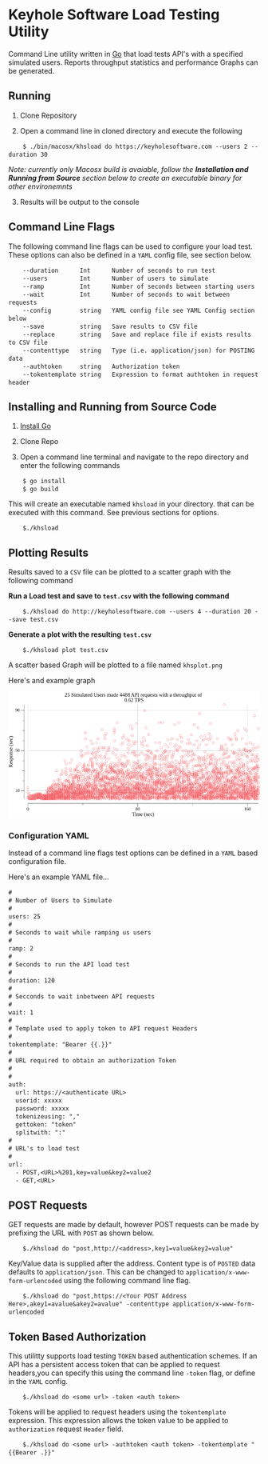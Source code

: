 # Keyhole Software Load Testing Utility

Command Line utility written in [Go](https://go.dev) that load tests API's with a specified simulated users. Reports throughput statistics and performance Graphs can be generated. 

## Running 

1. Clone Repository 

2. Open a command line in cloned directory and execute the following

```
    $ ./bin/macosx/khsload do https://keyholesoftware.com --users 2 --duration 30 
```
*Note: currently only Macosx build is avaiable, follow the __Installation and Running from Source__ section below to create an executable binary for other environemnts* 


3. Results will be output to the console 

## Command Line Flags 

The following command line flags can be used to configure your load test. These options can also be defined in a `YAML` config file, see section below.

```
    --duration      Int      Number of seconds to run test
    --users         Int      Number of users to simulate 
    --ramp          Int      Number of seconds between starting users
    --wait          Int      Number of seconds to wait between requests  
    --config        string   YAML config file see YAML Config section below
    --save          string   Save results to CSV file
    --replace       string   Save and replace file if exists results to CSV file
    --contenttype   string   Type (i.e. application/json) for POSTING data
    --authtoken     string   Authorization token 
    --tokentemplate string   Expression to format authtoken in request header
```
## Installing and Running from Source Code

1. [Install Go](https://go.dev/doc/install) 

2. Clone Repo 

3. Open a command line terminal and navigate to the repo directory and enter the following commands 

```
    $ go install
    $ go build  
```

This will create an executable named `khsload` in your directory. that can be executed with this command. See previous sections for options.

```
    $./khsload 
```

## Plotting Results 

Results saved to a `CSV` file can be plotted to a scatter graph with the following command 

**Run a Load test and save to `test.csv` with the following command**

```
    $./khsload do http://keyholesoftware.com --users 4 --duration 20 --save test.csv 
```

**Generate a plot with the resulting `test.csv`**

```
    $./khsload plot test.csv
```

A scatter based Graph will be plotted to a file named `khsplot.png` 

Here's and example graph

![](khsplot.png)

### Configuration YAML 

Instead of a command line flags test options can be defined in a `YAML` based configuration file. 

Here's an example YAML file...
```
#
# Number of Users to Simulate 
#
users: 25
#
# Seconds to wait while ramping us users
#
ramp: 2
#
# Seconds to run the API load test
#
duration: 120
#
# Secconds to wait inbetween API requests
#
wait: 1
#
# Template used to apply token to API request Headers
#
tokentemplate: "Bearer {{.}}"
#
# URL required to obtain an authorization Token
#
# 
auth:
  url: https://<authenticate URL>
  userid: xxxxx
  password: xxxxx
  tokenizeusing: ","
  gettoken: "token"
  splitwith: ":"
#
# URL's to load test
#
url:
  - POST,<URL>%201,key=value&key2=value2
  - GET,<URL>

```
## POST Requests 
GET requests are made by default, however POST requests can be made by prefixing the URL with `POST` as shown below.

```
    $./khsload do "post,http://<address>,key1=value&key2=value"
```

Key/Value data is supplied after the address. Content type is of `POSTED` data defaults to `application/json`. This can be changed to `application/x-www-form-urlencoded` using the following command line flag.


```
    $./khsload do "post,https://<Your POST Address Here>,akey1=avalue&akey2=avalue" -contenttype application/x-www-form-urlencoded
```


## Token Based Authorization 
This utilitty supports load testing `TOKEN` based authentication schemes. If an API has a persistent access token that can be applied to request headers,you can specify this using the command line `-token` flag, or define in the `YAML` config. 

```
    $./khsload do <some url> -token <auth token>
```

Tokens will be applied to request headers using the `tokentemplate` expression. This expression allows the token value to be applied to `authorization` request `Header`
field. 

``` 
    $./khsload do <some url> -authtoken <auth token> -tokentemplate "{{Bearer .}}"
```










